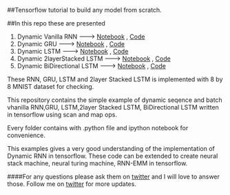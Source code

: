 ##Tensorflow tutorial to build any model from scratch.

##In this repo these are presented 
1. Dynamic Vanilla RNN ---> <a href="https://github.com/KnHuq/Tensorflow-tutorial/blob/master/Vhanilla_RNN/RNN.ipynb">Notebook</a> , <a href="https://github.com/KnHuq/Tensorflow-tutorial/blob/master/Vhanilla_RNN/RNN.py">Code</a>
2. Dynamic GRU ---> <a href = "https://github.com/KnHuq/Tensorflow-tutorial/blob/master/GRU/GRU.ipynb">Notebook</a> , <a href="https://github.com/KnHuq/Tensorflow-tutorial/blob/master/GRU/GRU.py">Code</a>
3. Dynamic LSTM ---> <a href = "https://github.com/KnHuq/Tensorflow-tutorial/blob/master/LSTM/LSTM.ipynb">Notebook</a> , <a href = "https://github.com/KnHuq/Tensorflow-tutorial/blob/master/LSTM/LSTM.py">Code</a>
4. Dynamic 2layerStacked LSTM ---> <a href="https://github.com/KnHuq/Tensorflow-tutorial/blob/master/Two%20Layer%20Stacked%20LSTM/Two%20Later%20Stacked%20LSTM.ipynb">Notebook</a> , <a href = "https://github.com/KnHuq/Tensorflow-tutorial/blob/master/Two%20Layer%20Stacked%20LSTM/Two%20Later%20Stacked%20LSTM.py">Code</a>
5. Dynamic BiDirectional LSTM ---> <a href = "https://github.com/KnHuq/Tensorflow-tutorial/blob/master/BiDirectional%20LSTM/bi_directional_lstm.ipynb">Notebook</a> , <a href = "https://github.com/KnHuq/Tensorflow-tutorial/blob/master/BiDirectional%20LSTM/bi_directional_lstm.py">Code</a>

These RNN, GRU, LSTM and 2layer Stacked LSTM is implemented with 8 by 8 MNIST dataset for checking. 

This repository contains the simple example of dynamic seqence and batch vhanilla RNN,GRU, LSTM,2layer Stacked LSTM, BiDirectional LSTM written in tensorflow using scan and map ops.

Every folder contains with .python file and ipython notebook for convenience.

This examples gives a very good understanding of the implementation of Dynamic RNN in tensorflow.
These code can be extended to create neural stack machine, neural turing machine, RNN-EMM in tensorflow.

####For any questions please ask them on  <a href="https://twitter.com/KaziShezan1437">twitter</a> and I will love to answer those. Follow me on <a href="https://twitter.com/KaziShezan1437">twitter</a> for more updates.
